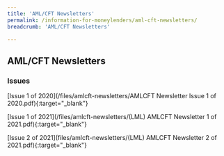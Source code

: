 ```yaml
---
title: 'AML/CFT Newsletters'
permalink: /information-for-moneylenders/aml-cft-newsletters/
breadcrumb: 'AML/CFT Newsletters'

---
```


AML/CFT Newsletters
---
### Issues
[Issue 1 of 2020](/files/amlcft-newsletters/AMLCFT Newsletter Issue 1 of 2020.pdf){:target="_blank"}

[Issue 1 of 2021](/files/amlcft-newsletters/(LML) AMLCFT Newsletter 1 of 2021.pdf){:target="_blank"}

[Issue 2 of 2021](files/amlcft-newsletters/(LML) AMLCFT Newsletter 2 of 2021.pdf){:target="_blank"}
